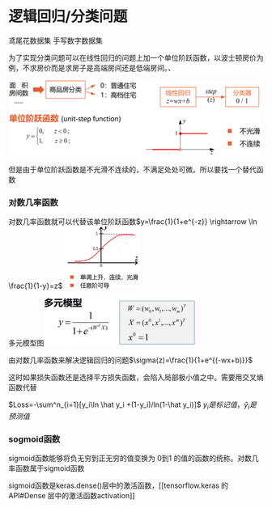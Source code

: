 # 逻辑回归/分类问题

鸢尾花数据集  手写数字数据集





为了实现分类问题可以在线性回归的问题上加一个单位阶跃函数，以波士顿房价为例，不求房价而是求房子是高端房间还是低端房间。、

<img src="./逻辑回归分类问题.assets/image-20200723205647141.png" width="500"  height = "150">



但是由于单位阶跃函数是不光滑不连续的，不满足处处可微。所以要找一个替代函数

### 对数几率函数

对数几率函数就可以代替该单位阶跃函数$y=\frac{1}{1+e^{-z}}  \rightarrow    \ln \frac{1}{1-y}=z$ <img src="./逻辑回归分类问题.assets/image-20200812090844077.png" width="150" />

 多元模型图<img src="./逻辑回归分类问题.assets/image-20200813214727435.png"  width="300"/> 

由对数几率函数来解决逻辑回归的问题$\sigma(z)=\frac{1}{1+e^{(-wx+b)}}$ 

这时如果损失函数还是选择平方损失函数，会陷入局部极小值之中。需要用交叉熵函数代替

$Loss=-\sum^n_{i=1}[y_i\ln \hat y_i +(1-y_i)/ln(1-\hat y_i)]$       $y_i是标记值，\hat y_i是预测值$ 



### sogmoid函数

sigmoid函数能够将负无穷到正无穷的值变换为  0到1 的值的函数的统称。对数几率函数属于sigmoid函数

sigmoid函数是keras.dense()层中的激活函数，[[tensorflow.keras 的API#Dense 层中的激活函数activation]]



